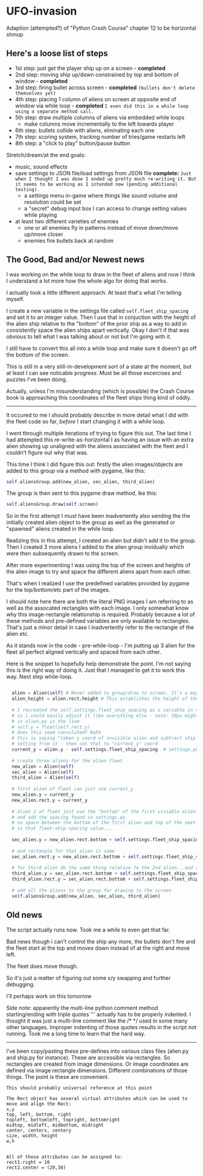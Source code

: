 # UFO-invasion
Adaption (attempted?) of "Python Crash Course" chapter 12 to be horizontal shmup

## Here's a loose list of steps 
 - 1st step: just get the player ship up on a screen - **completed**
 - 2nd step: moving ship up/down constrained by top and bottom of window - **completed**
 - 3rd step: firing bullet across screen - **completed** ```(bullets don't delete themselves yet)```
 - 4th step: placing 1 column of aliens on screen at opposite end of window via while loop - **completed** `I even did this in a while loop using a separate method call. `
 - 5th step: draw multiple columns of aliens via embedded while loops
   - make columns move incrementally to the left towards player
 - 6th step: bullets collide with aliens, elminating each one
 - 7th step: scoring system, tracking number of tries/game restarts left
 - 8th step: a "click to play" button/pause button

Stretch/dream/at the end goals:
- music, sound effects
- save settings to JSON file/load settings from JSON file
 **complete:** ```Just when I thought I was done I ended up pretty much re-writing it. But it seems to be working as I intended now (pending additional testing).```
  - a settings menu in-game where things like sound volume and resolution could be set
  - a "secret" debug input box I can access to change setting values while playing
- at least two different varieties of enemies
  - one or all enemies fly in patterns instead of move down/move up/move closer
  - enemies fire bullets back at random

## The Good, Bad and/or Newest news

I was working on the while loop to draw in the fleet of aliens and now I think I understand
a lot more how the whole algo for doing that works.

I actually took a little different approach. At least that's what I'm telling myself.

I create a new variable in the settings file called ```self.fleet_ship_spacing``` and set it to an integer value. Then I use that in conjuction with the height of the alien ship relative to the "bottom" of the prior ship as a way to add in consistently space the alien ships apart vertically. Okay I don't if that was obvious to tell what I was talking about or not but I'm going with it.

I still have to convert this all into a while loop and make sure it doesn't go off the bottom of the screen.

This is still in a very still-in-development sort of a state at the moment, but at least I can see noticable progress. Must be all those excercises and puzzles I've been doing.

Actually, unless I'm misunderstanding (which is possible) the Crash Course book is approaching this coordinates of the fleet ships thing kind of oddly.

---

It occured to me I should probably describe in more detail what I did with the fleet code so far, _before_ I start changing it with a while loop.

I went through multiple iterations of trying to figure this out. The last time I had attempted this re-write-as-horizontal I as having an issue with an extra alien showing up unaligned with the aliens associated with the fleet and I couldn't figure out why that was.

This time I think I did figure this out: firstly the alien images/objects are added to this group via a method with pygame, like this:

```Python
self.aliensGroup.add(new_alien, sec_alien, third_alien)
```

 The group is then sent to this pygame draw method, lke this:

```Python
self.aliensGroup.draw(self.screen)
```

So in the first attempt I must have been inadvertently also sending the the initially created alien object to the group as well as the generated or "spawned" aliens created in the while loop.

Realizing this in this attempt, I created an alien but didn't add it to the group. Then I created 3 more aliens I added to the alien group invidually which were then subsequently drawn to the screen.

After more experimenting I was using the top of the screen and heights of the alien image to try and space the different aliens apart from each other.

That's when I realized I use the predefined variables provided by pygame for the top/bottom/etc part of the images. 

I should note here there are both the literal PNG images I am referring to as well as the assocated rectangles with each image. I only somewhat know why this image-rectangle relationship is required. Probably because a lot of these methods and pre-defined variables are only available to rectangles. That's just a minor detail in case I inadvertently refer to the rectangle of the alien etc.

As it stands now in the code - pre-while-loop - I'm putting up 3 alien for the fleet all perfect aligned vertically and spaced from each other.

Here is the snippet to hopefully help demonstrate the point. I'm not saying this is the right way of doing it. Just that I managed to get it to work this way. Next step while-loop.


```Python

  alien = Alien(self) # Never added to group/draw to screen. It's a magic/invisible alien...
  alien_height = alien.rect.height # This establishes the height of the magic alien
  
  # I recreated the self.settings.fleet_ship_spacing as a variable in settings.py
  # so i could easily adjust it like everything else - note: 10px might be too much
  # in alien.py is the line
  # self.y = float(self.rect.y)
  # does this seem convuluted? Nahh
  # this is saying "taken y coord of invisible alien and subtract ship spacing value
  # setting from it - then set that to "current_y" coord
  current_y = alien.y - self.settings.fleet_ship_spacing  # settings.py based spacing
  
  # create threw aliens for the alien fleet
  new_alien = Alien(self)
  sec_alien = Alien(self)
  third_alien = Alien(self)
  
  # first alien of fleet can just use current_y
  new_alien.y = current_y 
  new_alien.rect.y = current_y 
  
  # alien 2 of fleet just use the "bottom" of the first visiable alien
  # and add the spacing found in settings.py. 
  # so space between the bottom of the first alien and top of the next alien
  # is that fleet-ship-spacing value...
  
  sec_alien.y = new_alien.rect.bottom + self.settings.fleet_ship_spacing 
  
  # and rectangle for that alien is same
  sec_alien.rect.y = new_alien.rect.bottom + self.settings.fleet_ship_spacing  # 
  
  # for third alien do the same thing relative to the 2nd alien...and same for rectangle
  third_alien.y = sec_alien.rect.bottom + self.settings.fleet_ship_spacing 
  third_alien.rect.y = sec_alien.rect.bottom + self.settings.fleet_ship_spacing 
  
  # add all the aliens to the group for drawing to the screen
  self.aliensGroup.add(new_alien, sec_alien, third_alien)

```

## Old news
The script actually runs now. Took me a while to even get that far.

Bad news though i can't control the ship any more, the bullets don't fire and the fleet start at the top and moves down instead of at the right and move left. 

The fleet does move though.

So it's just a matter of figuring out some x/y swapping and further debugging.

I'll perhaps work on this tomorrow

Side note: apparently the multi-line python comment method starting/ending with triple quotes 
'''
actually has to be properly indented.
I thought it was just a multi-line comment like the
/* */ 
used in some many other languages. 
Improper indenting of those quotes results in the script not running. Took me a long time to learn that the hard way.

---

I've been copy/pasting these pre-defines into various class files (alien.py and ship.py for instance). These are accessible via rectangles. So rectangles are created from image dimensions. Or image coordinates are defined via image rectangle dimensions. Different combinations of those things. The point is these are convenient.


```
This should probably universal reference at this point

The Rect object has several virtual attributes which can be used to move and align the Rect:
x,y
top, left, bottom, right
topleft, bottomleft, topright, bottomright
midtop, midleft, midbottom, midright
center, centerx, centery
size, width, height
w,h


All of these attributes can be assigned to: 
rect1.right = 10
rect2.center = (20,30)
```

